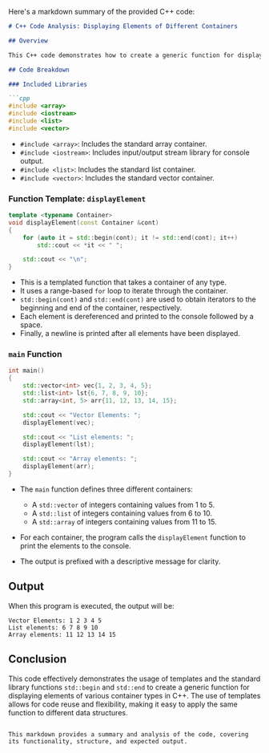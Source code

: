 Here's a markdown summary of the provided C++ code:

```markdown
# C++ Code Analysis: Displaying Elements of Different Containers

## Overview

This C++ code demonstrates how to create a generic function for displaying the elements of various standard containers, such as `std::vector`, `std::list`, and `std::array`, using the non-member functions `std::begin` and `std::end`. These functions allow iteration over different container types without being tied to a specific container implementation.

## Code Breakdown

### Included Libraries

```cpp
#include <array>
#include <iostream>
#include <list>
#include <vector>
```

- `#include <array>`: Includes the standard array container.
- `#include <iostream>`: Includes input/output stream library for console output.
- `#include <list>`: Includes the standard list container.
- `#include <vector>`: Includes the standard vector container.

### Function Template: `displayElement`

```cpp
template <typename Container>
void displayElement(const Container &cont)
{
    for (auto it = std::begin(cont); it != std::end(cont); it++)
        std::cout << *it << " ";

    std::cout << "\n";
}
```

- This is a templated function that takes a container of any type.
- It uses a range-based `for` loop to iterate through the container.
- `std::begin(cont)` and `std::end(cont)` are used to obtain iterators to the beginning and end of the container, respectively.
- Each element is dereferenced and printed to the console followed by a space.
- Finally, a newline is printed after all elements have been displayed.

### `main` Function

```cpp
int main()
{
    std::vector<int> vec{1, 2, 3, 4, 5};
    std::list<int> lst{6, 7, 8, 9, 10};
    std::array<int, 5> arr{11, 12, 13, 14, 15};

    std::cout << "Vector Elements: ";
    displayElement(vec);

    std::cout << "List elements: ";
    displayElement(lst);

    std::cout << "Array elements: ";
    displayElement(arr);
}
```

- The `main` function defines three different containers:
  - A `std::vector` of integers containing values from 1 to 5.
  - A `std::list` of integers containing values from 6 to 10.
  - A `std::array` of integers containing values from 11 to 15.
  
- For each container, the program calls the `displayElement` function to print the elements to the console.
- The output is prefixed with a descriptive message for clarity.

## Output

When this program is executed, the output will be:

```
Vector Elements: 1 2 3 4 5 
List elements: 6 7 8 9 10 
Array elements: 11 12 13 14 15 
```

## Conclusion

This code effectively demonstrates the usage of templates and the standard library functions `std::begin` and `std::end` to create a generic function for displaying elements of various container types in C++. The use of templates allows for code reuse and flexibility, making it easy to apply the same function to different data structures.
```

This markdown provides a summary and analysis of the code, covering its functionality, structure, and expected output.